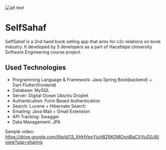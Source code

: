![alt text](https://drive.google.com/uc?export=view&id=1BfBshAS5oyfF3D3lDnz_Pzbvmy3hVqjZ)
# SelfSahaf

SelfSahaf is a 2nd hand book selling app that aims for c2c relations on book industry. It developed by 5 developers as a part of Hacettepe University Software Engineering course project.

## Used Technologies
* Programming Language & Framework: Java Spring Boot(backend) + Dart Flutter(frontend)
* Database: MySQL
* Server: Digital Ocean Ubuntu Droplet
* Authentication: Form Based Authentication
* Search: Lucene + Hibernate Search
* Emailing: Java Mail + Gmail Extension
* API Tracking: Swagger
* Data Management: JPA


Sample video: https://drive.google.com/file/d/13_XHHVpxYiuH8Z6K0MOxnlBaCVVuD0J6/view?usp=sharing
